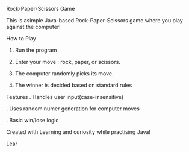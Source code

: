 Rock-Paper-Scissors Game

This is asimple Java-based Rock-Paper-Scissors game where you play against the computer!

How to Play 
1. Run  the program

2. Enter your move : rock, paper, or scissors.

3. The computer randomly picks its move.

4. The winner is decided based on standard rules

Features 
. Handles user input(case-insensitive)

. Uses random numer generation for computer  moves

. Basic  win/lose logic

Created with
Learning and curiosity while practising Java!

Lear
